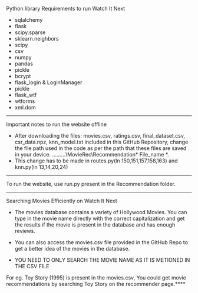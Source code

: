 Python library Requirements to run Watch It Next

* sqlalchemy
* flask
* scipy.sparse
* sklearn.neighbors
* scipy
* csv
* numpy
* pandas
* pickle
* bcrypt
* flask_login & LoginManager
* pickle
* flask_wtf
* wtforms
* xml.dom

---------------------------------------------------------------

Important notes to run the website offline

* After downloading the files:
movies.csv, ratings.csv, final_dataset.csv, csr_data.npz, knn_model.txt included in this GitHub Repository, change the file path used in the code as per the path that these files are saved in your device. .........\MovieRec\Recommendation\* File_name *.
* This change has to be made in routes.py(ln 150,151,157,158,163) and knn.py(ln 13,14,20,24) 

----------------------------------------------------------------

To run the website, use run.py present in the Recommendation folder.

-----------------------------------------------------------------

Searching Movies Efficiently on Watch It Next

* The movies database contains a variety of Hollywood Movies. You can type in the movie name directly with the correct 
capitalization and get the results if the movie is present in the database and has enough reviews.

* You can also access the movies.csv file provided in the GitHub Repo to get a better idea of the movies in the database.

* YOU NEED TO ONLY SEARCH THE MOVIE NAME AS IT IS METIONED IN THE CSV FILE

For eg. Toy Story (1995) is present in the movies.csv, You could get movie recommendations by searching Toy Story on the recommender page.****

